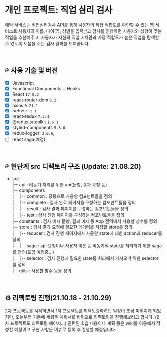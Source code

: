 # 개인 프로젝트: 직업 심리 검사

해당 서비스는 [직업심리검사 API](https://www.career.go.kr/cnet/front/openapi/openApiTestCenter.do)를 통해 사용자의 직업 적합도를 확인할 수 있는 웹 서비스로 사용자의 이름, 나이(?), 성별을 입력받고 검사를 진행하면 사용자와 성향이 맞는 직업을 추천해주고, 사용자가 자신의 직업 가치관과 가장 적합도가 높은 직업을 탐색할 수 있도록 도움을 주는 검사 결과를 보여줍니다.

<br/>

## 💦 사용 기술 및 버전

- [x] Javascript
- [x] Functional Components + Hooks
- [x] React `17.0.2`
- [x] react-router-dom `5.2`
- [x] axios `0.21.1`
- [x] redux `4.1.1`
- [x] react-redux `7.2.4`
- [x] @reduxjs/toolkit `1.6.1`
- [x] styled-components `5.3.0`
- [x] redux-logger: `3.0.6`,
- [ ] react saga(예정)

<br/>

## 💦 현단계 src 디렉토리 구조 (Update: 21.08.20)

- src  
   |-- api : 비동기 처리를 위한 api(문항, 결과 요청 등)  
   |-- components  
   | &nbsp; &nbsp; |-- common : 공통으로 사용할 컴포넌트들을 정의  
   | &nbsp; &nbsp; |-- complete : 검사 완료 페이지를 구성하는 컴포넌트들을 정의  
   | &nbsp; &nbsp; |-- result : 검사 결과 페이지를 구성하는 컴포넌트들을 정의  
   | &nbsp; &nbsp; |-- test : 검사 진행 페이지를 구성하는 컴포넌트들을 정의  
   |-- constants : 검사 예시 문항, 결과 예시 등 App 전역에서 사용할 상수를 정의  
  |-- store : 검사 결과 요청에 필요한 데이터를 저장할 store를 정의  
  | &nbsp; &nbsp; |-- reducer : 검사 진행 페이지에서 사용할 state에 대한 action과 reducer를 정의  
  | &nbsp; &nbsp; |-- saga : api 요청이나 사용자 이름 등 비동기적 state를 처리하기 위한 saga를 정의(도입 예정중...)  
  | &nbsp; &nbsp; |-- selector : 검사 진행에 필요한 state를 처리해서 가져오기 위한 selector를 정의  
  |-- utils : 사용할 함수 등을 정의

<br/>

## ⚙ 리펙토링 진행(21.10.18 - 21.10.29)

2차 프로젝트를 시작하면서 1차 프로젝트를 리펙토링하려던 일정이 조금 미뤄지게 되었지만, 오늘부터 기존에 세워둔 계획서를 바탕으로 리펙토링을 진행해보려고 합니다.
(2차 프로젝트도 리펙토링 해야지...) 관련된 학습 내용이나 계획 등은 wiki를 이용해서 작성할 예정이고 구현 사항은 이슈로 등록 후 진행할 예정입니다.
